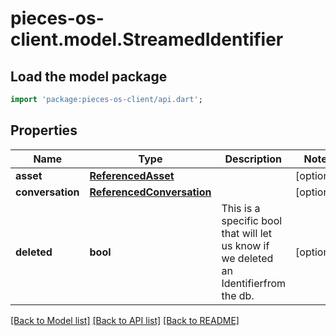 # pieces-os-client.model.StreamedIdentifier

## Load the model package
```dart
import 'package:pieces-os-client/api.dart';
```

## Properties
Name | Type | Description | Notes
------------ | ------------- | ------------- | -------------
**asset** | [**ReferencedAsset**](ReferencedAsset.md) |  | [optional] 
**conversation** | [**ReferencedConversation**](ReferencedConversation.md) |  | [optional] 
**deleted** | **bool** | This is a specific bool that will let us know if we deleted an Identifierfrom the db. | [optional] 

[[Back to Model list]](../README.md#documentation-for-models) [[Back to API list]](../README.md#documentation-for-api-endpoints) [[Back to README]](../README.md)


